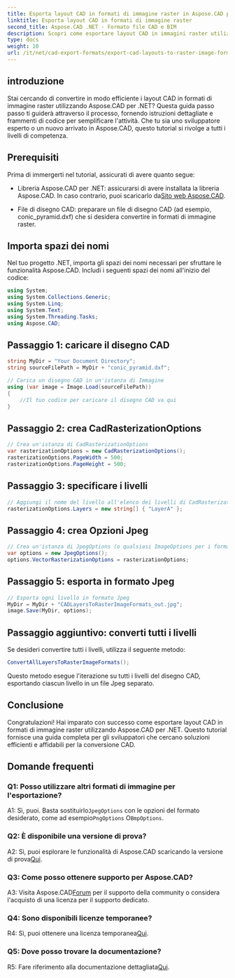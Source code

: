 ```yaml
---
title: Esporta layout CAD in formati di immagine raster in Aspose.CAD per .NET
linktitle: Esporta layout CAD in formati di immagine raster
second_title: Aspose.CAD .NET - Formato file CAD e BIM
description: Scopri come esportare layout CAD in immagini raster utilizzando Aspose.CAD per .NET. Segui la nostra guida passo passo per una conversione senza problemi.
type: docs
weight: 10
url: /it/net/cad-export-formats/export-cad-layouts-to-raster-image-formats/
---
```

## introduzione

Stai cercando di convertire in modo efficiente i layout CAD in formati di immagine raster utilizzando Aspose.CAD per .NET? Questa guida passo passo ti guiderà attraverso il processo, fornendo istruzioni dettagliate e frammenti di codice per semplificare l'attività. Che tu sia uno sviluppatore esperto o un nuovo arrivato in Aspose.CAD, questo tutorial si rivolge a tutti i livelli di competenza.

## Prerequisiti

Prima di immergerti nel tutorial, assicurati di avere quanto segue:

-  Libreria Aspose.CAD per .NET: assicurarsi di avere installata la libreria Aspose.CAD. In caso contrario, puoi scaricarlo da[Sito web Aspose.CAD](https://releases.aspose.com/cad/net/).

- File di disegno CAD: preparare un file di disegno CAD (ad esempio, conic_pyramid.dxf) che si desidera convertire in formati di immagine raster.

## Importa spazi dei nomi

Nel tuo progetto .NET, importa gli spazi dei nomi necessari per sfruttare le funzionalità Aspose.CAD. Includi i seguenti spazi dei nomi all'inizio del codice:

```csharp
using System;
using System.Collections.Generic;
using System.Linq;
using System.Text;
using System.Threading.Tasks;
using Aspose.CAD;
```

## Passaggio 1: caricare il disegno CAD

```csharp
string MyDir = "Your Document Directory";
string sourceFilePath = MyDir + "conic_pyramid.dxf";

// Carica un disegno CAD in un'istanza di Immagine
using (var image = Image.Load(sourceFilePath))
{
    //Il tuo codice per caricare il disegno CAD va qui
}
```

## Passaggio 2: crea CadRasterizationOptions

```csharp
// Crea un'istanza di CadRasterizationOptions
var rasterizationOptions = new CadRasterizationOptions();
rasterizationOptions.PageWidth = 500;
rasterizationOptions.PageHeight = 500;
```

## Passaggio 3: specificare i livelli

```csharp
// Aggiungi il nome del livello all'elenco dei livelli di CadRasterizationOptions
rasterizationOptions.Layers = new string[] { "LayerA" };
```

## Passaggio 4: crea Opzioni Jpeg

```csharp
// Crea un'istanza di JpegOptions (o qualsiasi ImageOptions per i formati raster)
var options = new JpegOptions();
options.VectorRasterizationOptions = rasterizationOptions;
```

## Passaggio 5: esporta in formato Jpeg

```csharp
// Esporta ogni livello in formato Jpeg
MyDir = MyDir + "CADLayersToRasterImageFormats_out.jpg";
image.Save(MyDir, options);
```

## Passaggio aggiuntivo: converti tutti i livelli

Se desideri convertire tutti i livelli, utilizza il seguente metodo:

```csharp
ConvertAllLayersToRasterImageFormats();
```

Questo metodo esegue l'iterazione su tutti i livelli del disegno CAD, esportando ciascun livello in un file Jpeg separato.

## Conclusione

Congratulazioni! Hai imparato con successo come esportare layout CAD in formati di immagine raster utilizzando Aspose.CAD per .NET. Questo tutorial fornisce una guida completa per gli sviluppatori che cercano soluzioni efficienti e affidabili per la conversione CAD.

## Domande frequenti

### Q1: Posso utilizzare altri formati di immagine per l'esportazione?

 A1: Sì, puoi. Basta sostituirlo`JpegOptions` con le opzioni del formato desiderato, come ad esempio`PngOptions` O`BmpOptions`.

### Q2: È disponibile una versione di prova?

 A2: Sì, puoi esplorare le funzionalità di Aspose.CAD scaricando la versione di prova[Qui](https://releases.aspose.com/).

### Q3: Come posso ottenere supporto per Aspose.CAD?

 A3: Visita Aspose.CAD[Forum](https://forum.aspose.com/c/cad/19) per il supporto della community o considera l'acquisto di una licenza per il supporto dedicato.

### Q4: Sono disponibili licenze temporanee?

 R4: Sì, puoi ottenere una licenza temporanea[Qui](https://purchase.aspose.com/temporary-license/).

### Q5: Dove posso trovare la documentazione?

 R5: Fare riferimento alla documentazione dettagliata[Qui](https://reference.aspose.com/cad/net/).